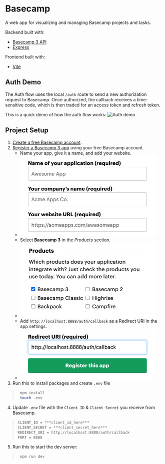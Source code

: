# Basecamp

A web app for visualizing and managing Basecamp projects and tasks.

Backend built with:

- [Basecamp 3 API](https://github.com/basecamp/bc3-api)
- [Express](https://expressjs.com/)

Frontend built with:
- [Vite](https://vitejs.dev/guide/)

## Auth Demo

The Auth flow uses the local `/auth` route to send a new authorization request to Basecamp.
Once authorized, the callback receives a time-sensitive code, which is then traded for an access token and refresh token.

This is a quick demo of how the auth flow works:
![Auth demo](./src/assets/auth-demo.gif)

## Project Setup

1. [Create a free Basecamp account](https://3.basecamp.com/signup/account/new?plan=free_v2).
2. [Register a Basecamp 3 app](https://launchpad.37signals.com/integrations/new) using your free Basecamp account.
    - Name your app, give it a name, and add your website.
    - ![Required fields](./src/assets/bc3-required-fields.png)
    - Select **Basecamp 3** in the *Products* section.
    - ![Basecamp 3 Product](./src/assets/bc3-choose-bc3.png)
    - Add `http://localhost:8888/auth/callback` as a Redirect URI in the app  settings.
    - ![Redirect URI](./src/assets/bc3-redirect-uri.png)
3. Run this to install packages and create `.env` file
  >   ```bash
  >    npm install
  >    touch .env
  >   ```
4. Update `.env` file with the `Client ID` & `Client Secret` you receive from Basecamp.
>   ```shell
>   CLIENT_ID = ***client_id_here***
>   CLIENT_SECRET = ***client_secret_here***
>   REDIRECT_URI = http://localhost:8888/auth/callback
>   PORT = 8888
>   ```

5. Run this to start the dev server:
  >   ```bash
  >    npm run dev
  >   ```